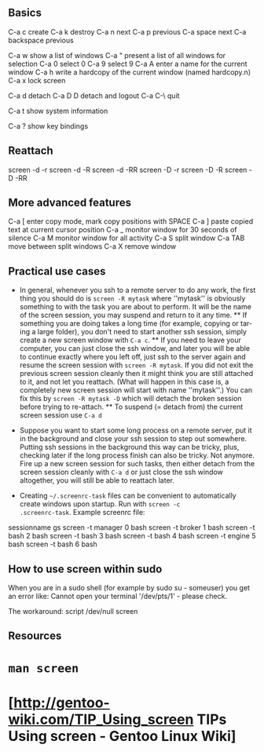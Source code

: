Basics
------

 C-a c          create
 C-a k          destroy
 C-a n          next
 C-a p          previous
 C-a space      next
 C-a backspace  previous
 
 C-a w          show a list of windows
 C-a "          present a list of all windows for selection
 C-a 0          select 0
 C-a 9          select 9
 C-a A          enter a name for the current window
 C-a h          write a hardcopy of the current window (named hardcopy.n)
 C-a x          lock screen
 
 C-a d          detach
 C-a D D        detach and logout
 C-a C-\        quit
 
 C-a t          show system information
 
 C-a ?          show key bindings

Reattach
--------

 screen -d -r
 screen -d -R
 screen -d -RR
 screen -D -r
 screen -D -R
 screen -D -RR

More advanced features
----------------------

 C-a [          enter copy mode, mark copy positions with SPACE
 C-a ]          paste copied text at current cursor position
 C-a _          monitor window for 30 seconds of silence
 C-a M          monitor window for all activity
 C-a S          split window
 C-a TAB        move between split windows
 C-a X          remove window

Practical use cases
-------------------

* In general, whenever you ssh to a remote server to do any work, the first thing you should do is <code>screen -R mytask</code> where ''mytask'' is obviously something to with the task you are about to perform. It will be the name of the screen session, you may suspend and return to it any time.
** If something you are doing takes a long time (for example, copying or tar-ing a large folder), you don't need to start another ssh session, simply create a new screen window with <code>C-a c</code>.
** If you need to leave your computer, you can just close the ssh window, and later you will be able to continue exactly where you left off, just ssh to the server again and resume the screen session with <code>screen -R mytask</code>. If you did not exit the previous screen session cleanly then it might think you are still attached to it, and not let you reattach. (What will happen in this case is, a completely new screen session will start with name ''mytask''.) You can fix this by <code>screen -R mytask -D</code> which will detach the broken session before trying to re-attach.
** To suspend (= detach from) the current screen session use <code>C-a d</code>

* Suppose you want to start some long process on a remote server, put it in the background and close your ssh session to step out somewhere. Putting ssh sessions in the background this way can be tricky, plus, checking later if the long process finish can also be tricky. Not anymore. Fire up a new screen session for such tasks, then either detach from the screen session cleanly with <code>C-a d</code> or just close the ssh window altogether, you will still be able to reattach later.

* Creating <code>~/.screenrc-task</code> files can be convenient to automatically create windows upon startup. Run with <code>screen -c .screenrc-task</code>. Example screenrc file:

 sessionname gs
 screen -t manager 0 bash
 screen -t broker 1 bash
 screen -t bash 2 bash
 screen -t bash 3 bash
 screen -t bash 4 bash
 screen -t engine 5 bash
 screen -t bash 6 bash

How to use screen within sudo
-----------------------------

When you are in a sudo shell (for example by sudo su - someuser) you get an error like:
 Cannot open your terminal '/dev/pts/1' - please check.

The workaround:
 script /dev/null
 screen

Resources
---------
# <code>man screen</code>
# [http://gentoo-wiki.com/TIP_Using_screen TIPs Using screen - Gentoo Linux Wiki]
